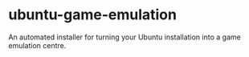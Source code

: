 # ubuntu-game-emulation
An automated installer for turning your Ubuntu installation into a game emulation centre.
